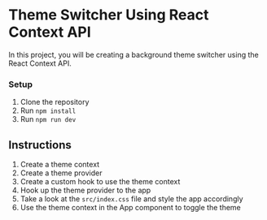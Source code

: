 # Theme Switcher Using React Context API

In this project, you will be creating a background theme switcher using the React Context API.

### Setup

1. Clone the repository
2. Run `npm install`
3. Run `npm run dev`

## Instructions

1. Create a theme context
1. Create a theme provider
1. Create a custom hook to use the theme context
1. Hook up the theme provider to the app
1. Take a look at the `src/index.css` file and style the app accordingly
1. Use the theme context in the App component to toggle the theme
